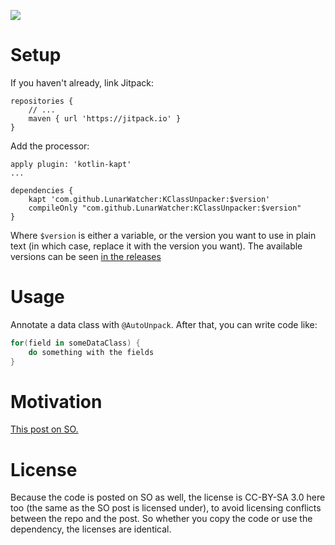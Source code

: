 [![](https://jitpack.io/v/LunarWatcher/KClassUnpacker.svg)](https://jitpack.io/#LunarWatcher/KClassUnpacker)

# Setup

If you haven't already, link Jitpack:
```
repositories {
    // ...
    maven { url 'https://jitpack.io' }
}
```

Add the processor:

```
apply plugin: 'kotlin-kapt'
...

dependencies {
    kapt 'com.github.LunarWatcher:KClassUnpacker:$version'
    compileOnly "com.github.LunarWatcher:KClassUnpacker:$version"
}
```

Where `$version` is either a variable, or the version you want to use in plain text (in which case, replace it with the version you want). The available versions can be seen [in the releases](https://github.com/LunarWatcher/KClassUnpacker/releases)

# Usage

Annotate a data class with `@AutoUnpack`. After that, you can write code like:

```kotlin
for(field in someDataClass) {
    do something with the fields
}
```

# Motivation

[This post on SO.](https://stackoverflow.com/q/47730421/6296561)

# License

Because the code is posted on SO as well, the license is CC-BY-SA 3.0 here too (the same as the SO post is licensed under), to avoid licensing conflicts between the repo and the post. So whether you copy the code or use the dependency, the licenses are identical.
